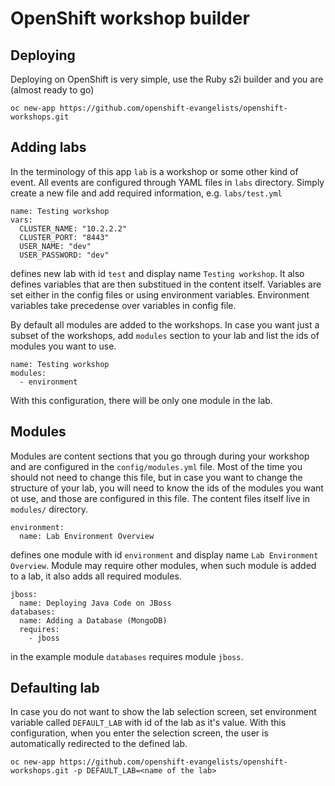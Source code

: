 # OpenShift workshop builder

## Deploying

Deploying on OpenShift is very simple, use the Ruby s2i builder and you are 
(almost ready to go)

```
oc new-app https://github.com/openshift-evangelists/openshift-workshops.git
```

## Adding labs

In the terminology of this app `lab` is a workshop or some other kind of event. 
All events are configured through YAML files in `labs` directory. Simply create 
a new file and add required information, e.g. `labs/test.yml`

```
name: Testing workshop
vars:
  CLUSTER_NAME: "10.2.2.2"
  CLUSTER_PORT: "8443"
  USER_NAME: "dev"
  USER_PASSWORD: "dev"
```

defines new lab with id `test` and display name `Testing workshop`. It also 
defines variables that are then substitued in the content itself. Variables are
set either in the config files or using environment variables. Environment
variables take precedense over variables in config file.

By default all modules are added to the workshops. In case you want just a 
subset of the workshops, add `modules` section to your lab and list the ids of 
modules you want to use.

```
name: Testing workshop
modules:
  - environment
```

With this configuration, there will be only one module in the lab.

## Modules

Modules are content sections that you go through during your workshop and are 
configured in the `config/modules.yml` file. Most of the time you should not need to 
change this file, but in case you want to change the structure of your lab, you 
will need to know the ids of the modules you want ot use, and those are 
configured in this file. The content files itself live in `modules/` directory.

```
environment:
  name: Lab Environment Overview
```

defines one module with id `environment` and display name 
`Lab Environment Overview`. Module may require other modules, when such module is 
added to a lab, it also adds all required modules.

```
jboss:
  name: Deploying Java Code on JBoss
databases:
  name: Adding a Database (MongoDB)
  requires:
    - jboss
```

in the example module `databases` requires module `jboss`.

## Defaulting lab

In case you do not want to show the lab selection screen, set environment 
variable called `DEFAULT_LAB` with id of the lab as it's value. With this 
configuration, when you enter the selection screen, the user is automatically 
redirected to the defined lab.

```
oc new-app https://github.com/openshift-evangelists/openshift-workshops.git -p DEFAULT_LAB=<name of the lab>
```